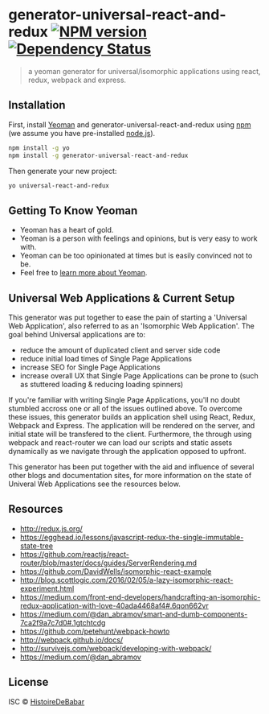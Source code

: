 # generator-universal-react-and-redux [![NPM version][npm-image]][npm-url] [![Dependency Status][daviddm-image]][daviddm-url]
> a yeoman generator for universal/isomorphic applications using react, redux, webpack and express.

## Installation

First, install [Yeoman](http://yeoman.io) and generator-universal-react-and-redux using [npm](https://www.npmjs.com/) (we assume you have pre-installed [node.js](https://nodejs.org/)).

```bash
npm install -g yo
npm install -g generator-universal-react-and-redux
```

Then generate your new project:

```bash
yo universal-react-and-redux
```

## Getting To Know Yeoman

 * Yeoman has a heart of gold.
 * Yeoman is a person with feelings and opinions, but is very easy to work with.
 * Yeoman can be too opinionated at times but is easily convinced not to be.
 * Feel free to [learn more about Yeoman](http://yeoman.io/).

## Universal Web Applications & Current Setup

This generator was put together to ease the pain of starting a 'Universal Web Application',
also referred to as an 'Isomorphic Web Application'.  The goal behind Universal applications
are to:
 * reduce the amount of duplicated client and server side code
 * reduce initial load times of Single Page Applications
 * increase SEO for Single Page Applications
 * increase overall UX that Single Page Applications can be prone to (such as stuttered loading & reducing loading spinners)

If you're familiar with writing Single Page Applications, you'll no doubt stumbled accross one or all of the issues outlined
above.  To overcome these issues, this generator builds an application shell using React, Redux, Webpack and Express. The application
will be rendered on the server, and initial state will be transfered to the client.  Furthermore, the through using webpack and react-router
we can load our scripts and static assets dynamically as we navigate through the application opposed to upfront.

This generator has been put together with the aid and influence of several other blogs and documentation sites, for more information
on the state of Univeral Web Applications see the resources below.

## Resources

- http://redux.js.org/
- https://egghead.io/lessons/javascript-redux-the-single-immutable-state-tree
- https://github.com/reactjs/react-router/blob/master/docs/guides/ServerRendering.md
- https://github.com/DavidWells/isomorphic-react-example
- http://blog.scottlogic.com/2016/02/05/a-lazy-isomorphic-react-experiment.html
- https://medium.com/front-end-developers/handcrafting-an-isomorphic-redux-application-with-love-40ada4468af4#.6qon662vr
- https://medium.com/@dan_abramov/smart-and-dumb-components-7ca2f9a7c7d0#.1gtchtcdg
- https://github.com/petehunt/webpack-howto
- http://webpack.github.io/docs/
- http://survivejs.com/webpack/developing-with-webpack/
- https://medium.com/@dan_abramov

## License

ISC © [HistoireDeBabar](http://histoiredebabar.github.io/)


[npm-image]: https://badge.fury.io/js/generator-universal-react-and-redux.svg
[npm-url]: https://npmjs.org/package/generator-universal-react-and-redux
[daviddm-image]: https://david-dm.org/HistoireDeBabar/generator-universal-react-and-redux.svg?theme=shields.io
[daviddm-url]: https://david-dm.org/HistoireDeBabar/generator-universal-react-and-redux
